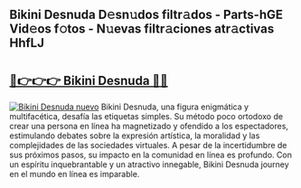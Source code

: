 ## Bikini Desnuda D𝚎sn𝚞dos filtr𝚊dos - Parts-hGE Vid𝚎os f𝚘tos - N𝚞evas filtr𝚊ciones atr𝚊ctivas HhfLJ

# <h2><a href="http://mb7ytc.tromn.icu/?c=Bikini+Desnuda">🔗👉👉👉 Bikini Desnuda 🔗🔗</a></h2>

[![Bikini Desnuda nuevo](https://i.imgur.com/pEAQMta.gif)](http://mb7ytc.tromn.icu/?c=Bikini+Desnuda)
Bikini Desnuda, una figura enigmática y multifacética, desafía las etiquetas simples. Su método poco ortodoxo de crear una persona en línea ha magnetizado y ofendido a los espectadores, estimulando debates sobre la expresión artística, la moralidad y las complejidades de las sociedades virtuales. A pesar de la incertidumbre de sus próximos pasos, su impacto en la comunidad en línea es profundo. Con un espíritu inquebrantable y un atractivo innegable, Bikini Desnuda journey en el mundo en línea es imparable.
